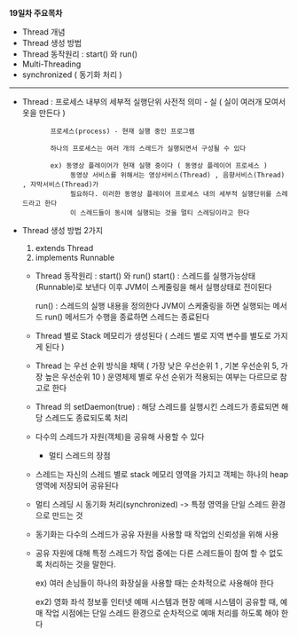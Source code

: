 **19일차 주요목차**
- Thread 개념
- Thread 생성 방법 
- Thread 동작원리 : start() 와 run()
- Multi-Threading 
- synchronized ( 동기화 처리 ) 

-------------------------------------------------------------

- Thread : 프로세스 내부의 세부적 실행단위 
			 사전적 의미 - 실 ( 실이 여러개 모여서 옷을 만든다 ) 
			 
			 프로세스(process) - 현재 실행 중인 프로그램 
			 
			 하나의 프로세스는 여러 개의 스레드가 실행되면서 구성될 수 있다 
			 
			 ex) 동영상 플레이어가 현재 실행 중이다 ( 동영상 플레이어 프로세스 ) 
			      동영상 서비스를 위해서는 영상서비스(Thread) , 음향서비스(Thread) , 자막서비스(Thread)가
			      필요하다. 이러한 동영상 플레이어 프로세스 내의 세부적 실행단위를 스레드라고 한다 
			      이 스레드들이 동시에 실행되는 것을 멀티 스레딩이라고 한다 
	
- Thread 생성 방법 2가지  			       
  1) extends Thread    
  2) implements Runnable 


  - Thread 동작원리 : start() 와 run()
     start() : 스레드를 실행가능상태(Runnable)로 보낸다
     		    이후 JVM이 스케줄링을 해서 실행상태로 전이된다 
     		    
     run() : 스레드의 실행 내용을 정의한다 
     		 JVM이 스케줄링을 하면 실행되는 메서드 
     		 run() 메서드가 수행을 종료하면 스레드는 종료된다 		       
     
  - Thread 별로 Stack 메모리가 생성된다 ( 스레드 별로 지역 변수를 별도로 가지게 된다 ) 

  - Thread 는 우선 순위 방식을 채택 ( 가장 낮은 우선순위 1  , 기본 우선순위 5, 가장 높은 우선순위 10 ) 
    운영체제 별로 우선 순위가 적용되는 여부는 다르므로 참고로 한다   
    
  - Thread 의 setDaemon(true) : 해당 스레드를 실행시킨 스레드가 종료되면 해당 스레드도 종료되도록 처리   

  - 다수의 스레드가 자원(객체)을 공유해 사용할 수 있다

     - 멀티 스레드의 장점
     
  - 스레드는 자신의 스레드 별로 stack 메모리 영역을 가지고 객체는 하나의 heap 영역에 저장되어 공유된다

  - 멀티 스레딩 시 동기화 처리(synchronized) -> 특정 영역을 단일 스레드 환경으로 만드는 것

  - 동기화는 다수의 스레드가 공유 자원을 사용할 때 작업의 신뢰성을 위해 사용

  - 공유 자원에 대해 특정 스레드가 작업 중에는 다른 스레드들이 참여 할 수 없도록 처리하는 것을 말한다.

     ex) 여러 손님들이 하나의 화장실을 사용할 때는 순차적으로 사용해야 한다

     ex2) 영화 좌석 정보흫 인터넷 예매 시스템과 현장 예매 시스템이 공유할 때, 예매 작업 시점에는 단일 스레드 환경으로 순차적으로 예매 처리를 하도록 해야 한다

